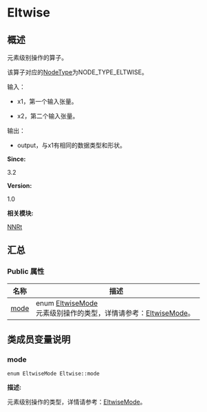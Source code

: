 # Eltwise


## 概述

元素级别操作的算子。

该算子对应的[NodeType](_n_n_rt.md#nodetype)为NODE_TYPE_ELTWISE。

输入：

- x1，第一个输入张量。

- x2，第二个输入张量。

输出：

- output，与x1有相同的数据类型和形状。

**Since:**

3.2

**Version:**

1.0

**相关模块:**

[NNRt](_n_n_rt.md)


## 汇总


### Public 属性

  | 名称 | 描述 | 
| -------- | -------- |
| [mode](#mode) | enum&nbsp;[EltwiseMode](_n_n_rt.md#eltwisemode)<br/>元素级别操作的类型，详情请参考：[EltwiseMode](_n_n_rt.md#eltwisemode)。&nbsp; | 


## 类成员变量说明


### mode

  
```
enum EltwiseMode Eltwise::mode
```
**描述:**

元素级别操作的类型，详情请参考：[EltwiseMode](_n_n_rt.md#eltwisemode)。
